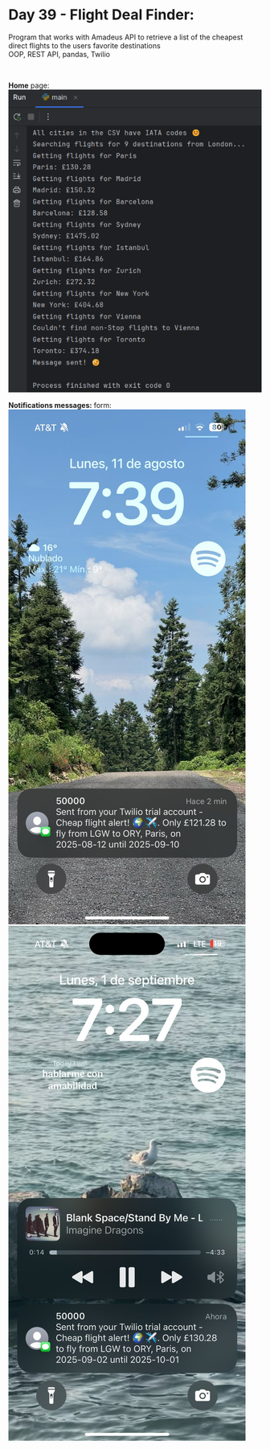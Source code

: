 <h1>Day 39 - Flight Deal Finder:</h1>

<p>Program that works with Amadeus API to retrieve a list of the cheapest direct flights to the users favorite destinations
  <br/> OOP, REST API, pandas, Twilio </p>

  <br/>

<b>Home</b> page:<br/>
![Flight Deals Finder log](https://github.com/fersa3/100-Days-of-code-Python/raw/main/screenshots/day39-Flight-Deal-Finder/flight-deals-finder-log.png)

<b>Notifications messages:</b> form:<br/>
![Flight Deals meggage 1](https://github.com/fersa3/100-Days-of-code-Python/raw/main/screenshots/day39-Flight-Deal-Finder/message1.jpeg)
![Flight Deals message 2](https://github.com/fersa3/100-Days-of-code-Python/raw/main/screenshots/day39-Flight-Deal-Finder/message2.jpeg)
